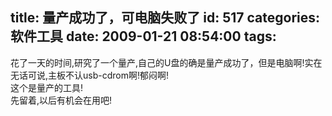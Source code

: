 title: 量产成功了，可电脑失败了
id: 517
categories: 软件工具
date: 2009-01-21 08:54:00
tags:
---

花了一天的时间,研究了一个量产,自己的U盘的确是量产成功了，但是电脑啊!实在无话可说,主板不认usb-cdrom啊!郁闷啊!
</br>这个是量产的工具!
</br>先留着,以后有机会在用吧!
</br>
